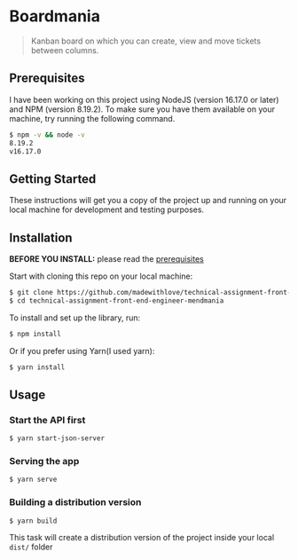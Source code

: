 # Boardmania

> Kanban board on which you can create, view and move tickets between columns.

## Prerequisites

I have been working on this project using NodeJS (version 16.17.0 or later) and NPM (version 8.19.2).
To make sure you have them available on your machine,
try running the following command.

```sh
$ npm -v && node -v
8.19.2
v16.17.0
```

## Getting Started

These instructions will get you a copy of the project up and running on your local machine for development and testing purposes.

## Installation

**BEFORE YOU INSTALL:** please read the [prerequisites](#prerequisites)

Start with cloning this repo on your local machine:

```sh
$ git clone https://github.com/madewithlove/technical-assignment-front-end-engineer-mendmania.git
$ cd technical-assignment-front-end-engineer-mendmania
```

To install and set up the library, run:

```sh
$ npm install
```

Or if you prefer using Yarn(I used yarn):

```sh
$ yarn install
```

## Usage

### Start the API first

```sh
$ yarn start-json-server
```

### Serving the app

```sh
$ yarn serve
```

### Building a distribution version

```sh
$ yarn build
```

This task will create a distribution version of the project
inside your local `dist/` folder
